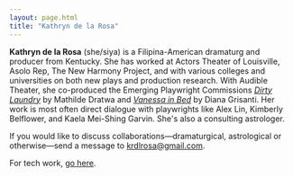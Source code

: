 ```yaml
---
layout: page.html
title: "Kathryn de la Rosa"
---
```


**Kathryn de la Rosa** (she/siya) is a Filipina-American dramaturg and producer from Kentucky. She has worked at Actors Theater of Louisville, Asolo Rep, The New Harmony Project, and with various colleges and universities on both new plays and production research. With Audible Theater, she co-produced the Emerging Playwright Commissions [*Dirty Laundry*](https://www.audible.com/pd/Dirty-Laundry-Audiobook/B0BY3H9BHP) by Mathilde Dratwa and [*Vanessa in Bed*](https://www.audible.com/pd/Vanessa-in-Bed-Audiobook/B0CJ5SZ78W) by Diana Grisanti. Her work is most often direct dialogue with playwrights like Alex Lin, Kimberly Belflower, and Kaela Mei-Shing Garvin. She's also a consulting astrologer.

If you would like to discuss collaborations—dramaturgical, astrological or otherwise—send a message to [krdlrosa@gmail.com](mailto:krdlrosa@gmail.com).

For tech work, [go here](https://sailorfe.dev).
